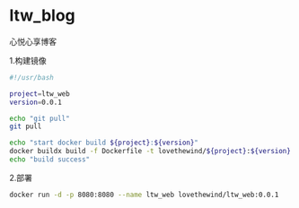 # ltw_blog
心悦心享博客

1.构建镜像
```bash
#!/usr/bash

project=ltw_web
version=0.0.1

echo "git pull"
git pull

echo "start docker build ${project}:${version}"
docker buildx build -f Dockerfile -t lovethewind/${project}:${version} . --load
echo "build success"
```

2.部署
```bash
docker run -d -p 8080:8080 --name ltw_web lovethewind/ltw_web:0.0.1
```
